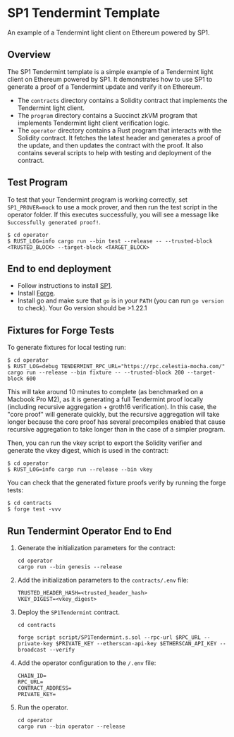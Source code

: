 # SP1 Tendermint Template

An example of a Tendermint light client on Ethereum powered by SP1.

## Overview

The SP1 Tendermint template is a simple example of a Tendermint light client on Ethereum powered by SP1. It demonstrates how to use SP1 to generate a proof of a Tendermint update and verify it on Ethereum.

* The `contracts` directory contains a Solidity contract that implements the Tendermint light client.
* The `program` directory contains a Succinct zkVM program that implements Tendermint light client verification logic.
* The `operator` directory contains a Rust program that interacts with the Solidity contract. It fetches the latest header and generates a proof of the update, and then updates the contract with the proof. It also contains several scripts to help with testing and deployment of the contract.

## Test Program

To test that your Tendermint program is working correctly, set `SP1_PROVER=mock` to use a mock prover, and then run the test script in the operator folder. If this executes successfully, you will see a message like `Successfully generated proof!`.

```shell
$ cd operator
$ RUST_LOG=info cargo run --bin test --release -- --trusted-block <TRUSTED_BLOCK> --target-block <TARGET_BLOCK>
```

## End to end deployment

* Follow instructions to install [SP1](https://succinctlabs.github.io/sp1/).
* Install [Forge](https://book.getfoundry.sh/getting-started/installation.html).
* Install go and make sure that `go` is in your `PATH` (you can run `go version` to check). Your Go version should be >1.22.1

## Fixtures for Forge Tests

To generate fixtures for local testing run:

```shell
$ cd operator
$ RUST_LOG=debug TENDERMINT_RPC_URL="https://rpc.celestia-mocha.com/" cargo run --release --bin fixture -- --trusted-block 200 --target-block 600
```

This will take around 10 minutes to complete (as benchmarked on a Macbook Pro M2), as it is generating a full Tendermint proof locally (including recursive aggregation + groth16 verification). In this case, the "core proof" will generate quickly, but the recursive aggregation will take longer because the core proof has several precompiles enabled that cause recursive aggregation to take longer than in the case of a simpler program.

Then, you can run the vkey script to export the Solidity verifier and generate the vkey digest, which is used in the contract:

```shell
$ cd operator
$ RUST_LOG=info cargo run --release --bin vkey
```

You can check that the generated fixture proofs verify by running the forge tests:
```shell
$ cd contracts
$ forge test -vvv
```

## Run Tendermint Operator End to End

1. Generate the initialization parameters for the contract:

    ```shell
    cd operator
    cargo run --bin genesis --release
    ```

2. Add the initialization parameters to the `contracts/.env` file:

    ```shell
    TRUSTED_HEADER_HASH=<trusted_header_hash>
    VKEY_DIGEST=<vkey_digest>
    ```

3. Deploy the `SP1Tendermint` contract.

    ```shell
    cd contracts

    forge script script/SP1Tendermint.s.sol --rpc-url $RPC_URL --private-key $PRIVATE_KEY --etherscan-api-key $ETHERSCAN_API_KEY --broadcast --verify
    ```

4. Add the operator configuration to the `/.env` file:
    ```shell
    CHAIN_ID=
    RPC_URL=
    CONTRACT_ADDRESS=
    PRIVATE_KEY=
    ```

5. Run the operator.
    ```shell
    cd operator
    cargo run --bin operator --release
    ```

